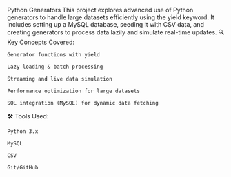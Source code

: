 Python Generators
This project explores advanced use of Python generators to handle large datasets efficiently using the yield keyword. It includes setting up a MySQL database, seeding it with CSV data, and creating generators to process data lazily and simulate real-time updates.
🔍 Key Concepts Covered:

    Generator functions with yield

    Lazy loading & batch processing

    Streaming and live data simulation

    Performance optimization for large datasets

    SQL integration (MySQL) for dynamic data fetching

🛠️ Tools Used:

    Python 3.x

    MySQL

    CSV

    Git/GitHub
